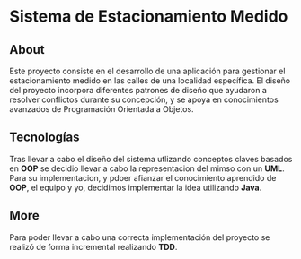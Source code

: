 # Sistema de Estacionamiento Medido

## About
Este proyecto consiste en el desarrollo de una aplicación para gestionar el estacionamiento medido en las calles de una localidad específica.
El diseño del proyecto incorpora diferentes patrones de diseño que ayudaron a resolver conflictos durante su concepción, y se apoya en conocimientos avanzados de Programación Orientada a Objetos.

## Tecnologías
Tras llevar a cabo el diseño del sistema utlizando conceptos claves basados en **OOP** se decidio llevar a cabo la representacion del mimso con un **UML**. Para su implementacion, y pdoer afianzar el conocimiento aprendido de **OOP**, el equipo y yo, decidimos implementar la idea utilizando **Java**.

## More 
Para poder llevar a cabo una correcta implementación del proyecto se realizó de forma incremental realizando **TDD**.
